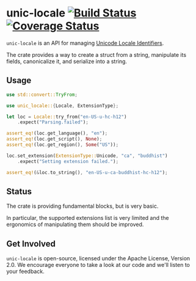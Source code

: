 # unic-locale [![Build Status](https://travis-ci.org/zbraniecki/unic-locale.svg?branch=master)](https://travis-ci.org/zbraniecki/unic-locale) [![Coverage Status](https://coveralls.io/repos/github/zbraniecki/unic-locale/badge.svg?branch=master)](https://coveralls.io/github/zbraniecki/unic-locale?branch=master)

`unic-locale` is an API for managing [Unicode Locale Identifiers](http://unicode.org/reports/tr35/#Unicode_locale_identifier).

The crate provides a way to create a struct from a string, manipulate its fields, canonicalize it, and serialize into a string.

Usage
-----

```rust
use std::convert::TryFrom;

use unic_locale::{Locale, ExtensionType};

let loc = Locale::try_from("en-US-u-hc-h12")
    .expect("Parsing.failed");

assert_eq!(loc.get_language(), "en");
assert_eq!(loc.get_script(), None);
assert_eq!(loc.get_region(), Some("US"));

loc.set_extension(ExtensionType::Unicode, "ca", "buddhist")
    .expect("Setting extension failed.");

assert_eq!(&loc.to_string(), "en-US-u-ca-buddhist-hc-h12");
```

Status
------

The crate is providing fundamental blocks, but is very basic.

In particular, the supported extensions list is very limited and the ergonomics of manipulating them should be improved.

Get Involved
------------

`unic-locale` is open-source, licensed under the Apache License, Version 2.0.  We
encourage everyone to take a look at our code and we'll listen to your
feedback.
